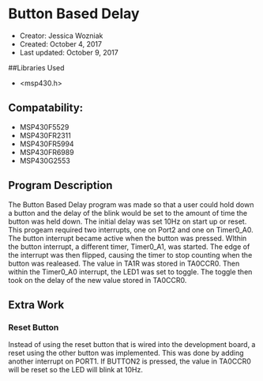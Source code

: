 # Button Based Delay
* Creator: Jessica Wozniak
* Created: October 4, 2017
* Last updated: October 9, 2017

##Libraries Used
* <msp430.h>

## Compatability:
* MSP430F5529
* MSP430FR2311
* MSP430FR5994
* MSP430FR6989
* MSP430G2553

## Program Description
The Button Based Delay program was made so that a user could hold down a button and the delay of the blink would be set to the amount of time the button was held down. The initial delay was set 10Hz on start up or reset. This progeam required two interrupts, one on Port2 and one on Timer0_A0. The button interrupt became active when the button was pressed. WIthin the button interrupt, a different timer, Timer0_A1, was started. The edge of the interrupt was then flipped, causing the timer to stop counting when the button was realeased. The value in TA1R was stored in  TA0CCR0. Then within the Timer0_A0 interrupt, the LED1 was set to toggle. The toggle then took on the delay of the new value stored in TA0CCR0. 

## Extra Work
### Reset Button
Instead of using the reset button that is wired into the development board, a reset using the other button was implemented. This was done by adding another interrupt on PORT1. If BUTTON2 is pressed, the value in  TA0CCR0 will be reset so the LED will blink at 10Hz.
